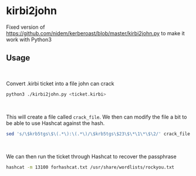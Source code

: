 # kirbi2john
Fixed version of https://github.com/nidem/kerberoast/blob/master/kirbi2john.py to make it work with Python3

## Usage

<br>

Convert .kirbi ticket into a file john can crack
```bash
python3 ./kirbi2john.py <ticket.kirbi>
```

<br>

This will create a file called `crack_file`. We then can modify the file a bit to be able to use Hashcat against the hash.
```bash
sed 's/\$krb5tgs\$\(.*\):\(.*\)/\$krb5tgs\$23\$\*\1\*\$\2/' crack_file > forhashcat.txt
```

<br>

We can then run the ticket through Hashcat to recover the passphrase
```bash
hashcat -m 13100 forhashcat.txt /usr/share/wordlists/rockyou.txt
```
